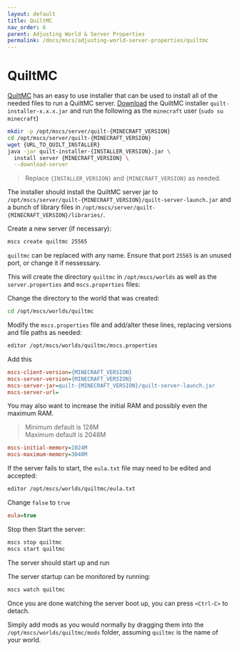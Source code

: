 ```yaml
---
layout: default
title: QuiltMC
nav_order: 6
parent: Adjusting World & Server Properties
permalink: /docs/mscs/adjusting-world-server-properties/quiltmc
---
```


# QuiltMC

[QuiltMC][quiltmc] has an easy to use installer that can be used to install all of the needed files to run a QuiltMC server. [Download][download] the QuiltMC installer `quilt-installer-x.x.x.jar` and run the following as the `minecraft` user (`sudo su minecraft`)

```bash
mkdir -p /opt/mscs/server/quilt-{MINECRAFT_VERSION}
cd /opt/mscs/server/quilt-{MINECRAFT_VERSION}
wget {URL_TO_QUILT_INSTALLER}
java -jar quilt-installer-{INSTALLER_VERSION}.jar \
  install server {MINECRAFT_VERSION} \
  --download-server
```

> Replace `{INSTALLER_VERSION}` and `{MINECRAFT_VERSION}` as needed.

The installer should install the QuiltMC server jar to `/opt/mscs/server/quilt-{MINECRAFT_VERSION}/quilt-server-launch.jar`
and a bunch of library files in `/opt/mscs/server/quilt-{MINECRAFT_VERSION}/libraries/`.

Create a new server (if necessary):

```bash
mscs create quiltmc 25565
```

`quiltmc` can be replaced with any name. Ensure that port `25565` is an unused port, or change it if nessessary.

This will create the directory `quiltmc` in `/opt/mscs/worlds` as well as the `server.properties` and `mscs.properties`
files:

Change the directory to the world that was created:

```bash
cd /opt/mscs/worlds/quiltmc
```

Modify the `mscs.properties` file and add/alter these lines, replacing versions and file paths as needed:

```bash
editor /opt/mscs/worlds/quiltmc/mscs.properties
```

Add this

```ini
mscs-client-version={MINECRAFT_VERSION}
mscs-server-version={MINECRAFT_VERSION}
mscs-server-jar=quilt-{MINECRAFT_VERSION}/quilt-server-launch.jar
mscs-server-url=
```

You may also want to increase the initial RAM and possibly even the maximum RAM.

> Minimum default is 128M  
> Maximum default is 2048M

```ini
mscs-initial-memory=1024M
mscs-maximum-memory=3048M
```

If the server fails to start, the `eula.txt` file may need to be edited and accepted:

```bash
editor /opt/mscs/worlds/quiltmc/eula.txt
```

Change `false` to `true`

```ini
eula=true
```

Stop then Start the server:

```bash
mscs stop quiltmc
mscs start quiltmc
```

The server should start up and run

The server startup can be monitored by running:

```bash
mscs watch quiltmc
```

Once you are done watching the server boot up, you can press `<Ctrl-C>` to detach.

Simply add mods as you would normally by dragging them into the `/opt/mscs/worlds/quiltmc/mods` folder, assuming `quiltmc`
is the name of your world.


[quiltmc]: https://quiltmc.org/en/
[download]: https://quiltmc.org/en/install/server/
